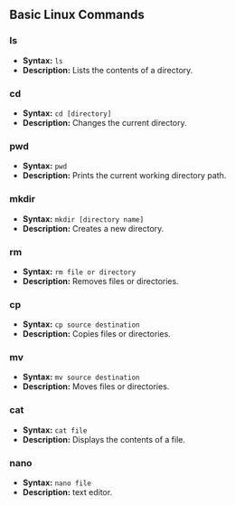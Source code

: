 ## Basic Linux Commands

### ls
* **Syntax:** `ls`
* **Description:** Lists the contents of a directory.

### cd
* **Syntax:** `cd [directory]`
* **Description:** Changes the current directory.

### pwd
* **Syntax:** `pwd`
* **Description:** Prints the current working directory path.

### mkdir
* **Syntax:** `mkdir [directory name]`
* **Description:** Creates a new directory.

### rm
* **Syntax:** `rm file or directory`
* **Description:** Removes files or directories.

### cp
* **Syntax:** `cp source destination`
* **Description:** Copies files or directories.

### mv
* **Syntax:** `mv source destination`
* **Description:** Moves files or directories.

### cat
* **Syntax:** `cat file`
* **Description:** Displays the contents of a file.

### nano
* **Syntax:** `nano file`
* **Description:** text editor.
